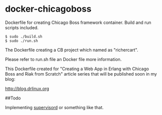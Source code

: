 docker-chicagoboss
==================

Dockerfile for creating Chicago Boss framework container. Build and run scripts included.

	$ sudo ./build.sh
	$ sudo ./run.sh


The Dockerfile creating a CB project which named as "richercart". 

Please refer to run.sh file an Docker file more information.

This Dockerfile created for "Creating a Web App in Erlang with Chicago Boss and Riak from Scratch" article series that will be published soon in my blog:

http://blog.drlinux.org

##Todo

Implementing [supervisord](http://supervisord.org) or something like that.





